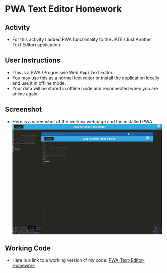 # PWA Text Editor Homework

## Activity

- For this activity I added PWA functionality to the JATE (Just Another Text Editor) application.

## User Instructions

- This is a PWA (Progressive Web App) Text Editor. 
- You may use this as a normal text editor or install the application locally and use it in offline mode.
- Your data will be stored in offline mode and reconnected when you are online again.

## Screenshot

- Here is a screenshot of the working webpage and the installed PWA.
![homework](./assets/homework-screenshot.png)

## Working Code

- Here is a link to a working version of my code:
[PWA-Text-Editor-Homework]()